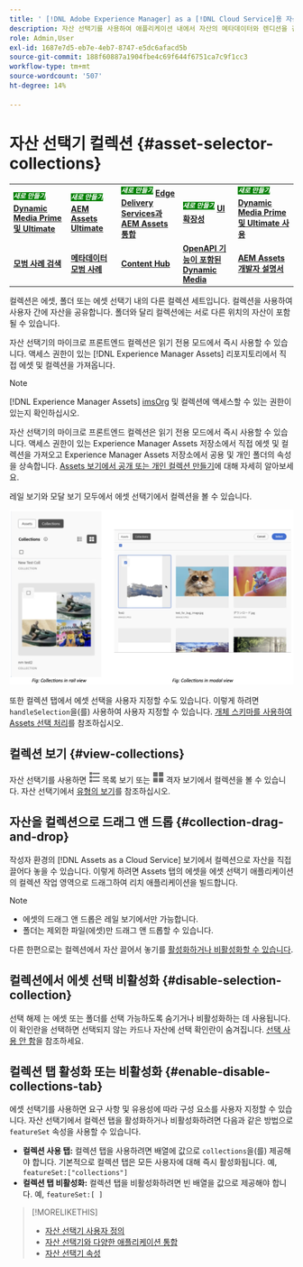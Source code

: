 ```yaml
---
title: ' [!DNL Adobe Experience Manager] as a [!DNL Cloud Service]용 자산 선택기'
description: 자산 선택기를 사용하여 애플리케이션 내에서 자산의 메타데이터와 렌디션을 검색하고 찾을 수 있습니다.
role: Admin,User
exl-id: 1687e7d5-eb7e-4eb7-8747-e5dc6afacd5b
source-git-commit: 188f60887a1904fbe4c69f644f6751ca7c9f1cc3
workflow-type: tm+mt
source-wordcount: '507'
ht-degree: 14%

---
```


# 자산 선택기 컬렉션 {#asset-selector-collections}

<table>
    <tr>
        <td>
            <sup style= "background-color:#008000; color:#FFFFFF; font-weight:bold"><i>새로 만들기</i></sup> <a href="/help/assets/dynamic-media/dm-prime-ultimate.md"><b>Dynamic Media Prime 및 Ultimate</b></a>
        </td>
        <td>
            <sup style= "background-color:#008000; color:#FFFFFF; font-weight:bold"><i>새로 만들기</i></sup> <a href="/help/assets/assets-ultimate-overview.md"><b>AEM Assets Ultimate</b></a>
        </td>
        <td>
            <sup style= "background-color:#008000; color:#FFFFFF; font-weight:bold"><i>새로 만들기</i></sup> <a href="/help/assets/integrate-aem-assets-edge-delivery-services.md"><b>Edge Delivery Services과 AEM Assets 통합</b></a>
        </td>
        <td>
            <sup style= "background-color:#008000; color:#FFFFFF; font-weight:bold"><i>새로 만들기</i></sup> <a href="/help/assets/aem-assets-view-ui-extensibility.md"><b>UI 확장성</b></a>
        </td>
          <td>
            <sup style= "background-color:#008000; color:#FFFFFF; font-weight:bold"><i>새로 만들기</i></sup> <a href="/help/assets/dynamic-media/enable-dynamic-media-prime-and-ultimate.md"><b>Dynamic Media Prime 및 Ultimate 사용</b></a>
        </td>
    </tr>
    <tr>
        <td>
            <a href="/help/assets/search-best-practices.md"><b>모범 사례 검색</b></a>
        </td>
        <td>
            <a href="/help/assets/metadata-best-practices.md"><b>메타데이터 모범 사례</b></a>
        </td>
        <td>
            <a href="/help/assets/product-overview.md"><b>Content Hub</b></a>
        </td>
        <td>
            <a href="/help/assets/dynamic-media-open-apis-overview.md"><b>OpenAPI 기능이 포함된 Dynamic Media</b></a>
        </td>
        <td>
            <a href="https://developer.adobe.com/experience-cloud/experience-manager-apis/"><b>AEM Assets 개발자 설명서</b></a>
        </td>
    </tr>
</table>

컬렉션은 에셋, 폴더 또는 에셋 선택기 내의 다른 컬렉션 세트입니다. 컬렉션을 사용하여 사용자 간에 자산을 공유합니다. 폴더와 달리 컬렉션에는 서로 다른 위치의 자산이 포함될 수 있습니다.

자산 선택기의 마이크로 프론트엔드 컬렉션은 읽기 전용 모드에서 즉시 사용할 수 있습니다. 액세스 권한이 있는 [!DNL Experience Manager Assets] 리포지토리에서 직접 에셋 및 컬렉션을 가져옵니다.

>[!NOTE]
>
>[!DNL Experience Manager Assets] [imsOrg](/help/assets/asset-selector-properties.md) 및 컬렉션에 액세스할 수 있는 권한이 있는지 확인하십시오.

자산 선택기의 마이크로 프론트엔드 컬렉션은 읽기 전용 모드에서 즉시 사용할 수 있습니다. 액세스 권한이 있는 Experience Manager Assets 저장소에서 직접 에셋 및 컬렉션을 가져오고 Experience Manager Assets 저장소에서 공용 및 개인 폴더의 속성을 상속합니다. [Assets 보기에서 공개 또는 개인 컬렉션 만들기](/help/assets/manage-collections-assets-view.md#create-collection)에 대해 자세히 알아보세요.

레일 보기와 모달 보기 모두에서 에셋 선택기에서 컬렉션을 볼 수 있습니다.

![레일 보기의 컬렉션](assets/collections-rail-modal-view.png)

<!--
Additionally, you can [customize](/help/assets/asset-selector-customization.md) the `featureSet` property to enable or disable collections in Asset Selector. See [enable or disable Collections tab](#enable-disable-collections-tab).-->

또한 컬렉션 탭에서 에셋 선택을 사용자 지정할 수도 있습니다. 이렇게 하려면 `handleSelection`을(를) 사용하여 사용자 지정할 수 있습니다. [개체 스키마를 사용하여 Assets 선택 처리](/help/assets/asset-selector-customization.md#handling-selection)를 참조하십시오.

## 컬렉션 보기 {#view-collections}

자산 선택기를 사용하면 ![목록 보기](assets/do-not-localize/list-view.png) 목록 보기 또는 ![격자 보기](assets/do-not-localize/grid-view.png) 격자 보기에서 컬렉션을 볼 수 있습니다. 자산 선택기에서 [유형의 보기](overview-asset-selector.md#types-of-view)를 참조하십시오.

## 자산을 컬렉션으로 드래그 앤 드롭 {#collection-drag-and-drop}

작성자 환경의 [!DNL Assets as a Cloud Service] 보기에서 컬렉션으로 자산을 직접 끌어다 놓을 수 있습니다. 이렇게 하려면 Assets 탭의 에셋을 에셋 선택기 애플리케이션의 컬렉션 작업 영역으로 드래그하여 리치 애플리케이션을 빌드합니다.

>[!NOTE]
>
>* 에셋의 드래그 앤 드롭은 레일 보기에서만 가능합니다.
>* 폴더는 제외한 파일(에셋)만 드래그 앤 드롭할 수 있습니다.

다른 한편으로는 컬렉션에서 자산 끌어서 놓기를 [활성화하거나 비활성화할 수 있습니다](asset-selector-customization.md#enable-disable-drag-and-drop).

## 컬렉션에서 에셋 선택 비활성화 {#disable-selection-collection}

선택 해제 는 에셋 또는 폴더를 선택 가능하도록 숨기거나 비활성화하는 데 사용됩니다. 이 확인란을 선택하면 선택되지 않는 카드나 자산에 선택 확인란이 숨겨집니다. [선택 사용 안 함](/help/assets/asset-selector-customization.md#disable-selection)을 참조하세요.

## 컬렉션 탭 활성화 또는 비활성화 {#enable-disable-collections-tab}

에셋 선택기를 사용하면 요구 사항 및 유용성에 따라 구성 요소를 사용자 지정할 수 있습니다. 자산 선택기에서 컬렉션 탭을 활성화하거나 비활성화하려면 다음과 같은 방법으로 `featureSet` 속성을 사용할 수 있습니다.

* **컬렉션 사용 탭:** 컬렉션 탭을 사용하려면 배열에 값으로 `collections`을(를) 제공해야 합니다. 기본적으로 컬렉션 탭은 모든 사용자에 대해 즉시 활성화됩니다. 예, `featureSet:["collections"]`
* **컬렉션 탭 비활성화:** 컬렉션 탭을 비활성화하려면 빈 배열을 값으로 제공해야 합니다. 예, `featureSet:[ ]`

>[!MORELIKETHIS]
>
>* [자산 선택기 사용자 정의](/help/assets/asset-selector-customization.md)
>* [자산 선택기와 다양한 애플리케이션 통합](/help/assets/integrate-asset-selector.md)
>* [자산 선택기 속성](/help/assets/asset-selector-properties.md)
